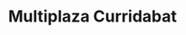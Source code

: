 ---
title: "Multiplaza Curridabat"
url: /curridabat/multiplaza-curridabat/
shop: Einkaufszentrum
---